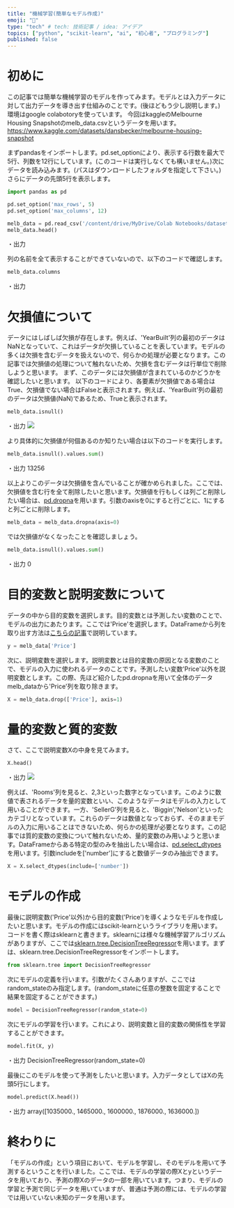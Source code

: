 ```yaml
---
title: "機械学習(簡単なモデル作成)"
emoji: "📝"
type: "tech" # tech: 技術記事 / idea: アイデア
topics: ["python", "scikit-learn", "ai", "初心者", "プログラミング"]
published: false
---
```


# 初めに
この記事では簡単な機械学習のモデルを作ってみます。モデルとは入力データに対して出力データを導き出す仕組みのことです。(後ほどもう少し説明します。)
環境はgoogle colabotoryを使っています。
今回はkaggleのMelbourne Housing Snapshotのmelb_data.csvというデータを用います。
https://www.kaggle.com/datasets/dansbecker/melbourne-housing-snapshot

まずpandasをインポートします。pd.set_optionにより、表示する行数を最大で5行、列数を12行にしています。(このコードは実行しなくても構いません。)次にデータを読み込みます。(パスはダウンロードしたフォルダを指定して下さい。)さらにデータの先頭5行を表示します。
```py
import pandas as pd

pd.set_option('max_rows', 5)
pd.set_option('max_columns', 12)

melb_data = pd.read_csv('/content/drive/MyDrive/Colab Notebooks/datasets/melb_data.csv')
melb_data.head()
```
・出力


列の名前を全て表示することができていないので、以下のコードで確認します。
```py
melb_data.columns
```
・出力


# 欠損値について
データにはしばしば欠損が存在します。例えば、'YearBuilt'列の最初のデータはNaNとなっていて、これはデータが欠損していることを表しています。モデルの多くは欠損を含むデータを扱えないので、何らかの処理が必要となります。この記事では欠損値の処理について触れないため、欠損を含むデータは行単位で削除しようと思います。
まず、このデータには欠損値が含まれているのかどうかを確認したいと思います。
以下のコードにより、各要素が欠損値である場合はTrue、欠損値でない場合はFalseと表示されます。例えば、'YearBuilt'列の最初のデータは欠損値(NaN)であるため、Trueと表示されます。
```py
melb_data.isnull()
```
・出力
![](https://storage.googleapis.com/zenn-user-upload/be65c0a0bd64-20220409.png)

より具体的に欠損値が何個あるのか知りたい場合は以下のコードを実行します。
```py
melb_data.isnull().values.sum()
```
・出力
13256

以上よりこのデータは欠損値を含んでいることが確かめられました。ここでは、欠損値を含む行を全て削除したいと思います。欠損値を行もしくは列ごと削除したい場合は、[pd.dropna](https://pandas.pydata.org/docs/reference/api/pandas.DataFrame.dropna.html?highlight=dropna#pandas.DataFrame.dropna)を用います。引数のaxisを0にすると行ごとに、1にすると列ごとに削除します。
```py
melb_data = melb_data.dropna(axis=0)
```

では欠損値がなくなったことを確認しましょう。
```py
melb_data.isnull().values.sum()
```
・出力
0

# 目的変数と説明変数について
データの中から目的変数を選択します。目的変数とは予測したい変数のことで、モデルの出力にあたります。ここでは'Price'を選択します。DataFrameから列を取り出す方法は[こちらの記事](https://zenn.dev/python3654/articles/82ab24ccc8668c)で説明しています。
```py
y = melb_data['Price']
```

次に、説明変数を選択します。説明変数とは目的変数の原因となる変数のことで、モデルの入力に使われるデータのことです。予測したい変数'Price'以外を説明変数とします。この際、先ほど紹介したpd.dropnaを用いて全体のデータmelb_dataから'Price'列を取り除きます。
```py
X = melb_data.drop(['Price'], axis=1)
```

# 量的変数と質的変数
さて、ここで説明変数Xの中身を見てみます。
```py
X.head()
```
・出力
![](https://storage.googleapis.com/zenn-user-upload/47c8ec7a6e89-20220409.png)

例えば、'Rooms'列を見ると、2,3といった数字となっています。このように数値で表されるデータを量的変数といい、このようなデータはモデルの入力として用いることができます。一方、'SellerG'列を見ると、'Biggin','Nelson'といったカテゴリとなっています。これらのデータは数値となっておらず、そのままモデルの入力に用いることはできないため、何らかの処理が必要となります。この記事では質的変数の変換について触れないため、量的変数のみ用いようと思います。DataFrameからある特定の型のみを抽出したい場合は、[pd.select_dtypes](https://pandas.pydata.org/docs/reference/api/pandas.DataFrame.select_dtypes.html?highlight=select_dtypes#pandas.DataFrame.select_dtypes)を用います。引数includeを['number']にすると数値データのみ抽出できます。
```py
X = X.select_dtypes(include=['number'])
```

# モデルの作成
最後に説明変数('Price'以外)から目的変数('Price')を導くようなモデルを作成したいと思います。モデルの作成にはscikit-learnというライブラリを用います。コードを書く際はsklearnと書きます。sklearnには様々な機械学習アルゴリズムがありますが、ここでは[sklearn.tree.DecisionTreeRegressor](https://scikit-learn.org/stable/modules/generated/sklearn.tree.DecisionTreeRegressor.html?highlight=decisiontreeregressor#sklearn.tree.DecisionTreeRegressor)を用います。まずは、sklearn.tree.DecisionTreeRegressorをインポートします。
```py
from sklearn.tree import DecisionTreeRegressor
```
次にモデルの定義を行います。引数がたくさんありますが、ここではrandom_stateのみ指定します。(random_stateに任意の整数を固定することで結果を固定することができます。)
```py
model = DecisionTreeRegressor(random_state=0)
```

次にモデルの学習を行います。これにより、説明変数と目的変数の関係性を学習することができます。
```py
model.fit(X, y)
```
・出力
DecisionTreeRegressor(random_state=0)

最後にこのモデルを使って予測をしたいと思います。入力データとしてはXの先頭5行にします。
```py
model.predict(X.head())
```
・出力
array([1035000., 1465000., 1600000., 1876000., 1636000.])

# 終わりに
「モデルの作成」という項目において、モデルを学習し、そのモデルを用いて予測するということを行いました。ここでは、モデルの学習の際Xとyというデータを用いており、予測の際Xのデータの一部を用いています。つまり、モデルの学習と予測で同じデータを用いていますが、普通は予測の際には、モデルの学習では用いていない未知のデータを用います。



<!-- 機械学習(簡単なモデル作成) -->
<!--  -->

<!-- https://www.kaggle.com/code/dansbecker/your-first-machine-learning-model -->